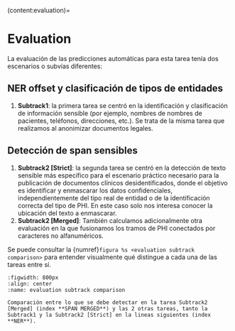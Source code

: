 (content:evaluation)=
# Evaluation

La evaluación de las predicciones automáticas para esta tarea tenía dos escenarios o subvías diferentes:

## NER offset y clasificación de tipos de entidades

1. **Subtrack1**: la primera tarea se centró en la identificación y clasificación de información sensible (por ejemplo, nombres de nombres de pacientes, teléfonos, direcciones, etc.). Se trata de la misma tarea que realizamos al anonimizar documentos legales.

## Detección de span sensibles

1. **Subtrack2 [Strict]**: la segunda tarea se centró en la detección de texto sensible más específico para el escenario práctico necesario para la publicación de documentos clínicos desidentificados, donde el objetivo es identificar y enmascarar los datos confidenciales, independientemente del tipo real de entidad o de la identificación correcta del tipo de PHI. En este caso solo nos interesa conocer la ubicación del texto a enmascarar.
2. **Subtrack2 [Merged]**: También calculamos adicionalmente otra evaluación en la que fusionamos los tramos de PHI conectados por caracteres no alfanuméricos.

Se puede consultar la {numref}`figura %s <evaluation subtrack comparison>` para entender visualmente qué distingue a cada una de las tareas entre sí.

```{glue:figure} evaluation_subtrack_comparison
:figwidth: 800px
:align: center
:name: evaluation subtrack comparison

Comparación entre lo que se debe detectar en la tarea Subtrack2 [Merged] (index **SPAN MERGED**) y las 2 otras tareas, tanto la Subtrack1 y la Subtrack2 [Strict] en la lineas siguientes (index **NER**).
```